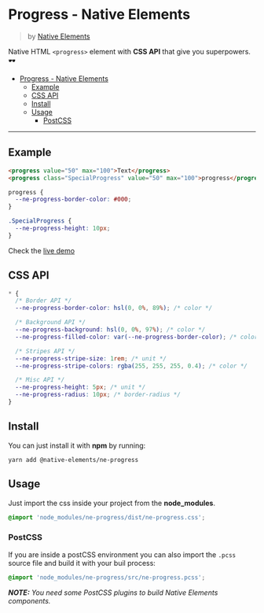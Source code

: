 # Progress - Native Elements
> by [Native Elements](https://github.com/equinusocio/native-elements)

Native HTML `<progress>` element with **CSS API** that give you superpowers. 🕶

<!-- TOC -->

- [Progress - Native Elements](#progress---native-elements)
  - [Example](#example)
  - [CSS API](#css-api)
  - [Install](#install)
  - [Usage](#usage)
    - [PostCSS](#postcss)

<!-- /TOC -->

---

## Example

```html
<progress value="50" max="100">Text</progress>
<progress class="SpecialProgress" value="50" max="100">progress</progress>
```

```css
progress {
  --ne-progress-border-color: #000;
}

.SpecialProgress {
  --ne-progress-height: 10px;
}
```

Check the [live demo](https://ne-progress.stackblitz.io/)


## CSS API

```css
* {
  /* Border API */
  --ne-progress-border-color: hsl(0, 0%, 89%); /* color */

  /* Background API */
  --ne-progress-background: hsl(0, 0%, 97%); /* color */
  --ne-progress-filled-color: var(--ne-progress-border-color); /* color */

  /* Stripes API */
  --ne-progress-stripe-size: 1rem; /* unit */
  --ne-progress-stripe-colors: rgba(255, 255, 255, 0.4); /* color */

  /* Misc API */
  --ne-progress-height: 5px; /* unit */
  --ne-progress-radius: 10px; /* border-radius */
}
```

## Install

You can just install it with **npm** by running:
```
yarn add @native-elements/ne-progress
```


## Usage
Just import the css inside your project from the **node_modules**.
```css
@import 'node_modules/ne-progress/dist/ne-progress.css';
```

### PostCSS
If you are inside a postCSS environment you can also import the `.pcss` source file and build it with your buil process:
```css
@import 'node_modules/ne-progress/src/ne-progress.pcss';
```

_**NOTE:** You need some PostCSS plugins to build Native Elements components._